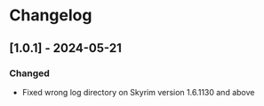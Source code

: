 # Changelog
## [1.0.1] - 2024-05-21
### Changed
- Fixed wrong log directory on Skyrim version 1.6.1130 and above
